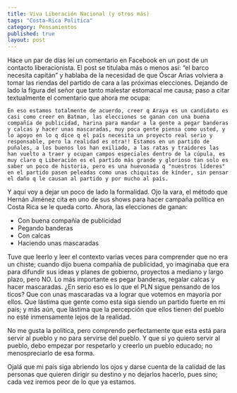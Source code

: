 ```yaml
---
title: Viva Liberación Nacional (y otros más)
tags: "Costa-Rica Politica"
category: Pensamientos
published: true
layout: post
---
```

Hace un par de días leí un comentario en Facebook en un post de un contacto liberacionista. El post se titulaba más o menos así: “el barco necesita capitán” y hablaba de la necesidad de que Óscar Arias volviera a tomar las riendas del partido de cara a las próximas elecciones. Dejando de lado la figura del señor que tanto malestar estomacal me causa; paso a citar textualmente el comentario que ahora me ocupa:

    En eso estamos totalmente de acuerdo, creer q Araya es un candidato es casi como creer en Batman, las elecciones se ganan con una buena compañía de publicidad, harina para mandar a la gente a pegar banderas y calcas y hacer unas mascaradas, muy poca gente piensa como usted, y lo apoyo en lo q dice q el país necesita un proyecto real serio y responsable, pero la realidad es otra!! Estamos en un partido de puñales, a los buenos los han exiliado, a las ratas y traidores las han vuelto a traer y ocupan campos especiales dentro de la cúpula, es muy claro q Liberación es el partido más grande y glorioso tan solo es saber un poco de historia, pero es una huevonada q "nuestros líderes" en el partido pasen peleadas como unas chiquitas de kínder, sin pensar el daño q le causan al partido y por mucho al país.

Y aquí voy a dejar un poco de lado la formalidad. Ojo la vara, el método que Hernán Jiménez cita en uno de sus shows para hacer campaña política en Costa Rica se le queda corto. Ahora, las elecciones de ganan:

 * Con buena compañía de publicidad
 * Pegando banderas
 * Con calcas
 * Haciendo unas mascaradas

Tuve que leerlo y leer el contexto varias veces para comprender que no era un chiste; cuando dijo buena compañía de publicidad, yo imaginaba que era para difundir sus ideas y planes de gobierno, proyectos a mediano y largo plazo, pero NO. Lo más importante es pegar banderas, regalar calcas y hacer mascaradas. ¿En serio eso es lo que el PLN sigue pensando de los ticos? Que con unas mascaradas va a lograr que votemos en mayoría por ellos. Que lástima que gente como esta siga siendo un partido fuerte en mi país; y más aún, que lástima que la percepción que ellos tienen del pueblo no esté inmensamente lejos de la realidad.

No me gusta la política, pero comprendo perfectamente que esta está para servir al pueblo y no para servirse del pueblo. Y que si yo quiero servir al pueblo, debo empezar por respetarlo y creerlo un pueblo educado; no menospreciarlo de esa forma.

Ojalá que mi país siga abriendo los ojos y darse cuenta de la calidad de las personas que quieren dirigir su destino y no dejarlos hacerlo, pues sino; cada vez iremos peor de lo que ya estamos.
